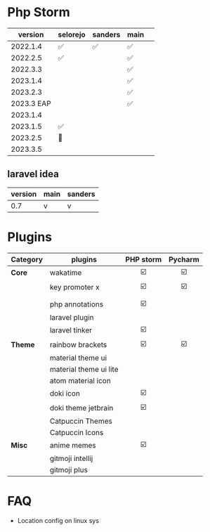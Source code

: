 # Php Storm

| version    | selorejo | sanders | main |     |
| ---------- | -------- | ------- | ---- | --- |
| 2022.1.4   | ✅        | ✅       | ✅    |     |
| 2022.2.5   | ✅        |         | ✅    |     |
| 2022.3.3   |          |         | ✅    |     |
| 2023.1.4   |          |         | ✅    |     |
| 2023.2.3   |          |         | ✅    |     |
| 2023.3 EAP |          |         | ✅    |     |
| 2023.1.4   |          |         |      |     |
| 2023.1.5   | ✅        |         |      |     |
| 2023.2.5   | 🚧       |         |      |     |
| 2023.3.5   |          |         |      |     |


## laravel idea

| version | main | sanders |
| ------- | ---- | ------- |
| 0.7     | v    | v       |

# Plugins

| Category  | plugins                | PHP storm | Pycharm |
| --------- | ---------------------- | :-------: | :-----: |
| **Core**  | wakatime               |    ☑️     |   ☑️    |
|           | key promoter x         |    ☑️     |   ☑️    |
|           |                        |           |         |
|           | php annotations        |    ☑️     |         |
|           | laravel plugin         |           |         |
|           | laravel tinker         |    ☑️     |         |
| **Theme** | rainbow brackets       |    ☑️     |   ☑️    |
|           | material theme ui      |           |         |
|           | material theme ui lite |           |         |
|           | atom material icon     |           |         |
|           | doki icon              |    ☑️     |         |
|           | doki theme jetbrain    |    ☑️     |         |
|           | Catpuccin Themes       |           |         |
|           | Catpuccin Icons        |           |         |
| **Misc**  | anime memes            |    ☑️     |         |
|           | gitmoji intellij       |           |         |
|           | gitmoji plus           |           |         |
# FAQ
- Location config on linux sys